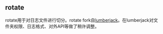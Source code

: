 ## rotate

rotate用于对日志文件进行切分。rotate fork自[lumberjack](https://github.com/sevenNt/lumberjack)。在lumberjack对文件夹权限、日志格式、对外API等做了稍许调整。
